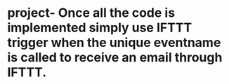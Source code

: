 # project- Once all the code is implemented simply use IFTTT trigger when the unique eventname is called to receive an email through IFTTT.
